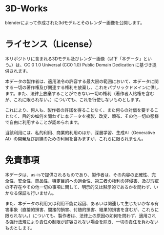 # 3D-Works

blenderによって作成された3dモデルとそのレンダー画像を公開します。





# ライセンス（License）

本リポジトリに含まれる3Dモデル及びレンダー画像（以下「本データ」という。）は、CC 0 1.0 Universal (CC0 1.0) Public Domain Dedication に基づき提供されます。

本データの製作者は、適用法令の許容する最大限の範囲において、本データに関する一切の著作権及び関連する権利を放棄し、これをパブリックドメインに供します。また、法律上放棄することができない一切の権利（著作者人格権を含むが、これに限られない。）についても、これを行使しないものとします。

これにより、何人も、製作者の許諾を得ることなく、また何らの対価を要することなく、目的の如何を問わずに本データを複製、改変、頒布、その他一切の態様で自由に利用することが認められます。

当該利用には、私的利用、商業的利用のほか、深層学習、生成AI（Generative AI）の開発及び訓練のための利用を含みますが、これらに限られません。



# 免責事項

本データは、as-isで提供されるものであり、製作者は、その内容の正確性、完全性、安全性、商品性、特定目的への適合性、第三者の権利の非侵害、及び瑕疵の不存在やその他一切の事項に関して、明示的又は黙示的であるかを問わず、いかなる保証も行いません。

また、本データの利用又は利用不能に起因、あるいは関連して生じたいかなる有害事象（直接的損害、間接的損害、付随的損害、結果的損害を含むが、これらに限られない。）についても、製作者は、法律上の原因の如何を問わず、適用される強行法規により責任の制限が許容されない場合を除き、一切の責任を負わないものとします。

